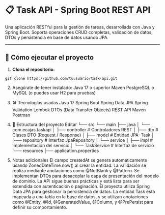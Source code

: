 # 📋 Task API - Spring Boot REST API

Una aplicación RESTful para la gestión de tareas, desarrollada con Java y Spring Boot. Soporta operaciones CRUD completas, validación de datos, DTOs y persistencia en base de datos usando JPA.

---

## 🚀 Cómo ejecutar el proyecto

1. **Clona el repositorio:**
```
git clone https://github.com/tuusuario/task-api.git
```

2. Asegúrate de tener instalado:
   Java 17 o superior
   Maven
   PostgreSQL o MySQL (o puedes usar H2 para pruebas)

3. 🛠️ Tecnologías usadas
    Java 17
   Spring Boot
   Spring Data JPA
   Spring Validation
   Lombok
   DTOs (Data Transfer Objects)
   REST API
   Maven
   Postman
4. 📂 Estructura del proyecto
   Editar
      └── src
          └── main
              ├── java
              │   └── com.ecajas.taskapi
              │       ├── controller        # Controladores REST
              │       ├── dto              # Clases DTO (Request / Response)
              │       ├── model            # Entidad JPA: Task
              │       ├── repository       # Interfaz JpaRepository
              │       └── service
              │           ├── impl         # Implementación del servicio
              │           └── TaskService  # Interfaz de servicio
              └── resources
                  ├── application.properties

5.  Notas adicionales
   El campo createdAt se genera automáticamente usando ZonedDateTime.now() al crear la entidad.
   La validación se realiza mediante anotaciones como @NotBlank y @Pattern.
   Se implementan DTOs para desacoplar la capa de presentación del modelo de dominio.
   La API sigue buenas prácticas y está lista para ser extendida con autenticación o paginación.
   El proyecto utiliza Spring Data JPA para gestionar la persistencia de datos. La entidad Task está mapeada a una tabla en la base de datos, y se utilizan anotaciones como     @Entity, @Id, @GeneratedValue, @Column, y @PrePersist para definir su comportamiento.

   
  












   

